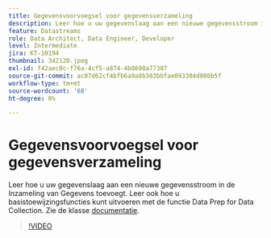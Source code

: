 ```yaml
---
title: Gegevensvoorvoegsel voor gegevensverzameling
description: Leer hoe u uw gegevenslaag aan een nieuwe gegevensstroom in de Inzameling van Gegevens toevoegt.
feature: Datastreams
role: Data Architect, Data Engineer, Developer
level: Intermediate
jira: KT-10194
thumbnail: 342120.jpeg
exl-id: f42aec0c-f76a-4cf5-a874-4b8698a77387
source-git-commit: ac07d62cf4bfb6a9a8b383bbfae093304d008b5f
workflow-type: tm+mt
source-wordcount: '68'
ht-degree: 0%

---
```


# Gegevensvoorvoegsel voor gegevensverzameling

Leer hoe u uw gegevenslaag aan een nieuwe gegevensstroom in de Inzameling van Gegevens toevoegt. Leer ook hoe u basistoewijzingsfuncties kunt uitvoeren met de functie Data Prep for Data Collection. Zie de klasse [documentatie](https://experienceleague.adobe.com/docs/experience-platform/edge/fundamentals/datastreams.html#data-prep).

>[!VIDEO](https://video.tv.adobe.com/v/342120/?quality=12&learn=on)
